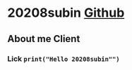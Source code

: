 # 20208subin    [Github](http://github.com/IdeaBack)

## About me                                                                        **Client**
### Lick                   ```print("Hello 20208subin"")```

